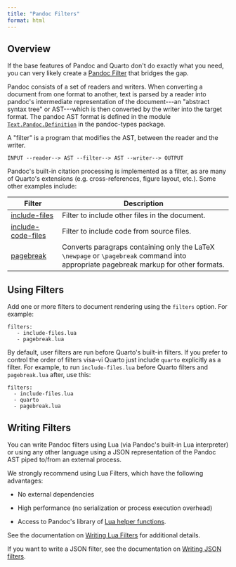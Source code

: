 ```yaml
---
title: "Pandoc Filters"
format: html
---
```


## Overview

If the base features of Pandoc and Quarto don't do exactly what you need, you can very likely create a [Pandoc Filter](https://pandoc.org/filters.html) that bridges the gap.

Pandoc consists of a set of readers and writers. When converting a document from one format to another, text is parsed by a reader into pandoc's intermediate representation of the document---an "abstract syntax tree" or AST---which is then converted by the writer into the target format. The pandoc AST format is defined in the module [`Text.Pandoc.Definition`](https://hackage.haskell.org/package/pandoc-types-1.22/docs/Text-Pandoc-Definition.html) in the pandoc-types package.

A "filter" is a program that modifies the AST, between the reader and the writer.

    INPUT --reader--> AST --filter--> AST --writer--> OUTPUT

Pandoc's built-in citation processing is implemented as a filter, as are many of Quarto's extensions (e.g. cross-references, figure layout, etc.). Some other examples include:

| Filter                                                                                     | Description                                                                                                                          |
|--------------------------------------------------------------------------------------------|--------------------------------------------------------------------------------------------------------------------------------------|
| [include-files](https://github.com/pandoc/lua-filters/tree/master/include-files)           | Filter to include other files in the document.                                                                                       |
| [include-code-files](https://github.com/pandoc/lua-filters/tree/master/include-code-files) | Filter to include code from source files.                                                                                            |
| [pagebreak](https://github.com/pandoc/lua-filters/tree/master/pagebreak)                   | Converts paragraps containing only the LaTeX `\newpage` or `\pagebreak` command into appropriate pagebreak markup for other formats. |

## Using Filters

Add one or more filters to document rendering using the `filters` option. For example:

``` {.yaml}
filters:
   - include-files.lua
   - pagebreak.lua
```

By default, user filters are run before Quarto's built-in filters. If you prefer to control the order of filters visa-vi Quarto just include `quarto` explicitly as a filter. For example, to run `include-files.lua` before Quarto filters and `pagebreak.lua` after, use this:

``` {.yaml}
filters:
  - include-files.lua
  - quarto
  - pagebreak.lua
```

## Writing Filters

You can write Pandoc filters using Lua (via Pandoc's built-in Lua interpreter) or using any other language using a JSON representation of the Pandoc AST piped to/from an external process.

We strongly recommend using Lua Filters, which have the following advantages:

-   No external dependencies

-   High performance (no serialization or process execution overhead)

-   Access to Pandoc's library of [Lua helper functions](https://pandoc.org/lua-filters.html#pandoc-module).

See the documentation on [Writing Lua Filters](https://pandoc.org/lua-filters.html) for additional details.

If you want to write a JSON filter, see the documentation on [Writing JSON filters](https://pandoc.org/filters.html).
